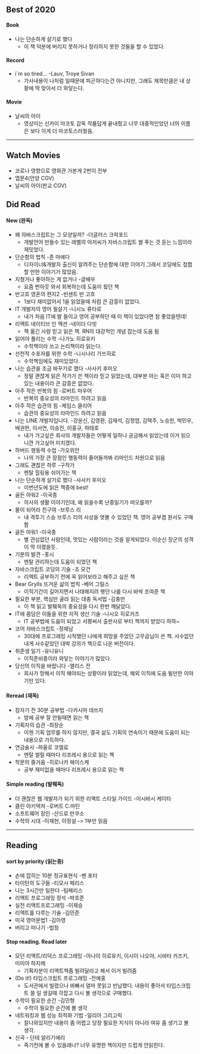 ## Best of 2020
#### Book
- 나는 단순하게 살기로 했다
  - 이 책 덕분에 버리지 못하거나 정리하지 못한 것들을 할 수 있었다.

#### Record
- i`m so tired... -Lauv, Troye Sivan
  - 가사내용이 나처럼 일때문에 피곤하다는건 아니지만, 그래도 제목만큼은 내 상황에 딱 맞아서 더 와닿는다.

#### Movie
- 날씨의 아이
  - 영상미는 신카이 마코토 감독 작품답게 끝내줬고 너무 대중적인었던 너의 이름은 보다 이게 더 마코토스러웠음.

---

## Watch Movies
- 코로나 영향으로 영화관 가본게 2번이 전부
- 엽문4(안양 CGV)
- 날씨의 아이(판교 CGV)

## Did Read

#### New (완독)
- 왜 자바스크립트는 그 모양일까? -더글러스 크락포드
  - 개발언어 만들수 있는 레벨의 아저씨가 자바스크립트 썰 푸는 것 듣는 느낌이라 재밋었다.
- 단순함의 법칙 -존 마에다
  - 디자이너&개발자 출신이 알려주는 단순함에 대한 이야기 그래서 코딩에도 접합할 만한 이야기가 많았음.
- 지쳤거나 좋아하는 게 없거나 -글배우
  - 요즘 번아웃 와서 회복하는데 도움이 됬던 책 
- 반고흐 영혼의 편지2 -빈센트 반 고흐
  - 1보다 재미없어서 1을 읽었을때 처럼 큰 감흥이 없었다.
- IT 개발자의 영어 필살기 -니시노 류타로
  - 내가 처음 IT에 발 들이고 영어 공부하던 때 이 책이 있었다면 참 좋았을텐데!
- 리액트 네이티브 인 액션 -네이더 다빗
  - 책 옮긴 사람 믿고 읽은 책. RN의 대강적인 개념 잡는데 도움 됨 
- 읽어야 풀리는 수학 -나가노 히로유키
  - 수학책이라 쓰고 논리책이라 읽는다.
- 선천적 수포자를 위한 수학 -니시나리 가쓰히로
  - 수학책임에도 재미있었다.
- 나는 습관을 조금 바꾸기로 했다 -사사키 후미오
  - 정말 괜찮게 읽은 작가가 쓴 책이라 믿고 읽었는데, 대부분 아는 혹은 이미 하고있는 내용이라 큰 감흥은 없었다.
- 아주 작은 반복의 힘 -로버트 마우어
  - 반복의 중요성의 라마인드 하려고 읽음
- 아주 작은 습관의 힘 -제임스 클리어
  - 습관의 중요성의 라마인드 하려고 읽음
- 나는 LINE 개발자입니다. -강윤신, 김영환, 김재석, 김정엽, 김택주, 노승헌, 박민우, 배권한, 이서연, 이승진, 이홍규, 하태호
  - 내가 가고싶은 회사의 개발자들은 어떻게 일하나 궁금해서 읽었는데 이거 읽으니깐 가고싶어 미치겠다.
- 하버드 행동력 수업 -가오위안
  - 나의 가장 큰 장점인 행동력이 줄어들까봐 리마인드 차원으로 읽음
- 그래도 괜찮은 하루 -구작가
  - 멘탈 힐링용 쉬어가는 책 
- 나는 단순하게 살기로 했다 -사사키 후미오
  - 이번년도에 읽은 책중에 best!
- 골든 아워2 -이국종
  - 의사의 생활 이야기인데, 왜 읽을수록 난중일기가 떠오를까?
- 물이 되어라 친구여 -브루스 리
  - 내 격투기 스승 브루스 리의 사상을 엿볼 수 있었던 책. 영어 공부겸 원서도 구매함
- 골든 아워1 -이국종
  - 별 관심없던 사람인데, 멋있는 사람이라는 것을 알게되었다. 이순신 장군의 성격이 딱 이랬을듯.
- 기분의 발견 -홋시
  - 멘탈 관리하는데 도움이 되었던 책
- 자바스크립트 코딩의 기술 -조 모건
  - 리액트 공부하기 전에 꼭 읽어보라고 해주고 싶은 책
- Bear Grylls 뜨거운 삶의 법칙 -베어 그릴스
  - 이직기간이 길어지면서 나태해지려 햇던 나를 다시 바싹 조여준 책
- 필요한 부분, 핵심만 골라 읽는 대충 독서법 -김충만
  - 이 책 읽고 발췌독의 중요성을 다시 한번 깨달았다.
- IT에 몸담은 이들을 위한 지적 생산 기술 -니시오 히로카즈
  - IT 공부법에 도움이 되었고 서평써서 출판사로 부터 책까지 받았다 하하~
- 코어 자바스크립트 -정재남
  - 30대에 프로그래밍 시작했던 나에게 희망을 주었던 고무곰님이 쓴 책. 사수없던 내게 사수같았던 대박 강의가 책으로 나온 버전이다.
- 취준생 일기 -유니유니
  - 이직준비중이라 와닿는 이야기가 많았다.
- 당신의 이직을 바랍니다 -앨리스 전
  - 회사가 망해서 이직 해야되는 상황이라 읽었는데, 해외 이직에 도움 될만한 이야기만 있다.

#### Reread (재독)
- 잠자기 전 30분 공부법 -다카시마 데쓰지
  - 밤에 공부 잘 안될때면 읽는 책
- 기획자의 습관 -최장순
  - 이젠 기획 업무를 하지 않지만, 결국 삶도 기획의 연속이기 때문에 도움이 되는 내용으로 가득하다.
- 연금술사 -파울로 코엘료
  - 멘탈 썰릴 때마다 리프레시 용으로 읽는 책
- 학문의 즐거움 -히로나카 헤이스케
  - 공부 재미없을 때마다 리프레시 용으로 읽는 책

#### Simple reading (발췌독)
- 더 괜찮은 웹 개발자가 되기 위한 리액트 스타일 가이드 -이시바시 케이타
- 클린 아키텍처 -로버트 C.마틴
- 소프트웨어 장인 -산드로 만쿠소
- 수학의 시대 -이재현, 이정설 -> 1부만 읽음

---

## Reading

#### sort by priority (읽는중)
- 손에 잡히는 10분 정규표현식 -벤 포터
- 타이탄의 도구들 -티모시 페리스
- 나는 3시간만 일한다 -팀페리스
- 리액트 프로그래밍 정석 -박호준
- 실전 리액트프로그래밍 -이재승
- 리액트를 다루는 기술 -김민준
- 미국 영어문법1 -김아영
- 버리고 떠나기 -법정

#### Stop reading. Read later
- 모던 리액트/리덕스 프로그래밍 -아나이 히로유키, 이시이 나오야, 시바타 카즈키, 미미야 하지메 
  - 기획자분이 리액트책좀 빌려달라고 해서 이거 빌려줌
- (Do it!) 타입스크립트 프로그래밍 -전예홍
  - 도서관에서 빌렸으나 바빠서 얼마 못읽고 반납했다. 내용이 좋아서 타입스크립트 쓸 일 생길때 각잡고 다시 볼 생각으로 구매했다.
- 수학이 필요한 순간 -김민형
  - 수학이 필요한 순간에 볼 생각
- 네트워킹과 웹 성능 최적화 기법 -일리아 그리고릭
  - 잘나와있지만 내용이 좀 어렵고 당장 필요한 지식이 아니라 여유 좀 생기고 볼 생각.
- 신곡 - 단테 알리기에리
  - 죽기전에 볼 수 있을래나? 너무 유명한 책이지만 드럽게 안읽힌다.
